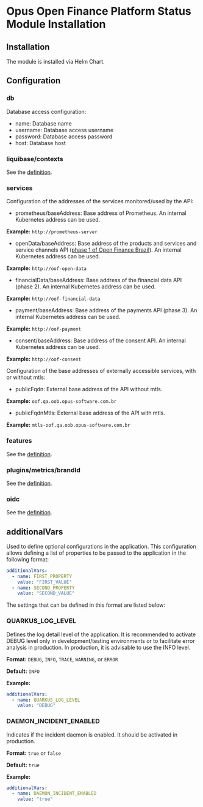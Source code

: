 # Opus Open Finance Platform Status Module Installation

## Installation

The module is installed via Helm Chart.

## Configuration

### db

Database access configuration:

* name: Database name
* username: Database access username
* password: Database access password
* host: Database host

### liquibase/contexts

See the [definition](../shared-definitions.md#liquibase-contexts).

### services

Configuration of the addresses of the services monitored/used by the API:

* prometheus/baseAddress: Base address of Prometheus. An internal Kubernetes address can be used.

**Example:** `http://prometheus-server`

* openData/baseAddress: Base address of the products and services and service channels API ([phase 1 of Open Finance Brazil](https://openfinancebrasil.atlassian.net/wiki/spaces/OF/pages/17367790/Dados+Abertos+-+DA)). An internal Kubernetes address can be used.

**Example:** `http://oof-open-data`

* financialData/baseAddress: Base address of the financial data API (phase 2). An internal Kubernetes address can be used.

**Example:** `http://oof-financial-data`

* payment/baseAddress: Base address of the payments API (phase 3). An internal Kubernetes address can be used.

**Example:** `http://oof-payment`

* consent/baseAddress: Base address of the consent API. An internal Kubernetes address can be used.

**Example:** `http://oof-consent`

Configuration of the base addresses of externally accessible services, with or without mtls:

* publicFqdn: External base address of the API without mtls.

**Example:** `oof.qa.oob.opus-software.com.br`

* publicFqdnMtls: External base address of the API with mtls.

**Example:** `mtls-oof.qa.oob.opus-software.com.br`

### features

See the [definition](../shared-definitions.md#supported-features-of-opus-open-finance).

### plugins/metrics/brandId

See the [definition](../shared-definitions.md#brand-id).

### oidc

See the [definition](../shared-definitions.md#oidc).

## additionalVars

Used to define optional configurations in the application. This configuration allows defining a list of properties to be passed to the application in the following format:

```yaml
additionalVars:
  - name: FIRST_PROPERTY
    value: "FIRST_VALUE"
  - name: SECOND_PROPERTY
    value: "SECOND_VALUE"
```

The settings that can be defined in this format are listed below:

### QUARKUS_LOG_LEVEL

Defines the log detail level of the application. It is recommended to activate DEBUG level only in development/testing environments or to facilitate error analysis in production. In production, it is advisable to use the INFO level.

**Format:** `DEBUG`, `INFO`, `TRACE`, `WARNING`, or `ERROR`

**Default:** `INFO`

**Example:**

```yaml
additionalVars:
  - name: QUARKUS_LOG_LEVEL
    value: "DEBUG"
```

### DAEMON_INCIDENT_ENABLED

Indicates if the incident daemon is enabled. It should be activated in production.

**Format:** `true` or `false`

**Default:** `true`

**Example:**

```yaml
additionalVars:
  - name: DAEMON_INCIDENT_ENABLED
    value: "true"
```
